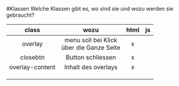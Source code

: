 #Klassen
Welche Klassen gibt es, wo sind sie und wozu 
werden sie gebraucht? 

| class        |  wozu | html           | js  |
| :-------------:|  :-------------: | :-------------: | :-----: |
| overlay    | menu soll bei Klick <br>über die Ganze Seite | x|  |
| closebtn      | Button schliessen |   x |  |
| overlay-content | Inhalt des overlays | x |  |
|  |  |  |  |
|  |  |  |  |
|  |  |  |  |